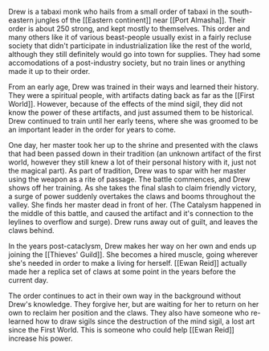 Drew is a tabaxi monk who hails from a small order of tabaxi in the south-eastern jungles of the [[Eastern continent]] near [[Port Almasha]]. Their order is about 250 strong, and kept mostly to themselves. This order and many others like it of various beast-people usually exist in a fairly recluse society that didn't participate in industrialization like the rest of the world, although they still definitely would go into town for supplies. They had some accomodations of a post-industry society, but no train lines or anything made it up to their order.

From an early age, Drew was trained in their ways and learned their history. They were a spiritual people, with artifacts dating back as far as the [[First World]]. However, because of the effects of the mind sigil, they did not know the power of these artifacts, and just assumed them to be historical. Drew continued to train until her early teens, where she was groomed to be an important leader in the order for years to come.

One day, her master took her up to the shrine and presented with the claws that had been passed down in their tradition (an unknown artifact of the first world, however they still knew a lot of their personal history with it, just not the magical part). As part of tradition, Drew was to spar with her master using the weapon as a rite of passage. The battle commences, and Drew shows off her training. As she takes the final slash to claim friendly victory, a surge of power suddenly overtakes the claws and booms throughout the valley. She finds her master dead in front of her. (The Catalysm happened in the middle of this battle, and caused the artifact and it's connection to the leylines to overflow and surge). Drew runs away out of guilt, and leaves the claws behind.

In the years post-cataclysm, Drew makes her way on her own and ends up joining the [[Thieves' Guild]]. She becomes a hired muscle, going wherever she's needed in order to make a living for herself. [[Ewan Reid]] actually made her a replica set of claws at some point in the years before the current day.

The order continues to act in their own way in the background without Drew's knowledge. They forgive her, but are waiting for her to return on her own to reclaim her position and the claws. They also have someone who re-learned how to draw sigils since the destruction of the mind sigil, a lost art since the First World. This is someone who could help [[Ewan Reid]] increase his power.
